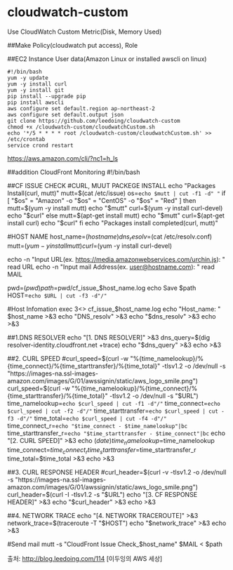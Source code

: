 # cloudwatch-custom
Use CloudWatch Custom Metric(Disk, Memory Used)

##Make Policy(cloudwatch put access), Role

##EC2 Instance User data(Amazon Linux or installed awscli on linux)
```{r, engine='bash', count_lines}
#!/bin/bash
yum -y update
yum -y install curl
yum -y install git
pip install --upgrade pip
pip install awscli
aws configure set default.region ap-northeast-2
aws configure set default.output json
git clone https://github.com/leedoing/cloudwatch-custom
chmod +x /cloudwatch-custom/cloudwatchCustom.sh
echo '*/5 * * * * root /cloudwatch-custom/cloudwatchCustom.sh' >> /etc/crontab
service crond restart
```
https://aws.amazon.com/cli/?nc1=h_ls


##addition CloudFront Monitoring
#!/bin/bash
 
##CF ISSUE CHECK
#CURL, MUUT PACKEGE INSTALL
echo "Packages Install(curl, mutt)"
mutt=$(cat /etc/issue)
os=`echo $mutt | cut -f1 -d" "`
if [ "$os" = "Amazon" -o "$os" = "CentOS" -o "$os" = "Red" ]
then
        mutt=$(yum -y install mutt)
        echo "$mutt"
        curl=$(yum -y install curl-devel)
        echo "$curl"
else
        mutt=$(apt-get install mutt)
        echo "$mutt"
        curl=$(apt-get install curl)
        echo "$curl"
fi
echo "Packages install completed(curl, mutt)"
 
#HOST NAME
host_name=$(hostname)
dns_resolv=$(cat /etc/resolv.conf)
mutt=$(yum -y install mutt)
curl=$(yum -y install curl-devel)
 
echo -n "Input URL(ex. https://media.amazonwebservices.com/urchin.js): "
read URL
echo -n "Input mail Address(ex. user@hostname.com): "
read MAIL
 
pwd=$(pwd)
path=$pwd/cf_issue_$host_name.log
echo Save $path
HOST=`echo $URL | cut -f3 -d"/"`
 
#Host Infomation
exec 3<> cf_issue_$host_name.log
echo "Host_name: " $host_name >&3
echo "DNS_resolv" >&3
echo "$dns_resolv" >&3
echo >&3
 
##1.DNS RESOLVER
echo "[1. DNS RESOLVER]" >&3
dns_query=$(dig resolver-identity.cloudfront.net +trace)
echo "$dns_query" >&3
echo >&3
 
##2. CURL SPEED
#curl_speed=$(curl -w "%{time_namelookup}/%{time_connect}/%{time_starttransfer}/%{time_total}" -tlsv1.2 -o /dev/null -s "https://images-na.ssl-images-amazon.com/images/G/01/awssignin/static/aws_logo_smile.png")
curl_speed=$(curl -w "%{time_namelookup}/%{time_connect}/%{time_starttransfer}/%{time_total}" -tlsv1.2 -o /dev/null -s "$URL")
        time_namelookup=`echo $curl_speed | cut -f1 -d"/"`
        time_connect=`echo $curl_speed | cut -f2 -d"/"`
        time_starttransfer=`echo $curl_speed | cut -f3 -d"/"`
        time_total=`echo $curl_speed | cut -f4 -d"/"`
        time_connect_r=`echo "$time_connect - $time_namelookup"|bc`
        time_starttransfer_r=`echo "$time_starttransfer - $time_connect"|bc`
echo "[2. CURL SPEED]" >&3
echo $(date) time_namelookup=$time_namelookup time_connect=$time_connect_r time_starttransfer=$time_starttransfer_r time_total=$time_total >&3
echo >&3
 
##3. CURL RESPONSE HEADER
#curl_header=$(curl -v -tlsv1.2 -o /dev/null -s "https://images-na.ssl-images-amazon.com/images/G/01/awssignin/static/aws_logo_smile.png")
curl_header=$(curl -I -tlsv1.2 -s "$URL")
echo "[3. CF RESPONSE HEADER]" >&3
echo "$curl_header" >&3
echo >&3
 
##4. NETWORK TRACE
echo "[4. NETWORK TRACEROUTE]" >&3
network_trace=$(traceroute -T "$HOST")
echo "$network_trace" >&3
echo >&3
 
#Send mail
mutt -s "CloudFront Issue Check_$host_name" $MAIL < $path


출처: http://blog.leedoing.com/114 [이두잉의 AWS 세상]
